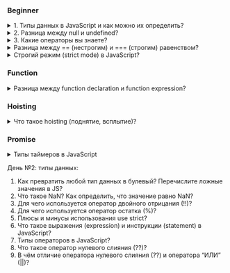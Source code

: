 ### Beginner

<details>
<summary>1. Типы данных в JavaScript и как можно их определить?</summary>

В JavaScript существует 8 типов данных, их можно разделить на примитивные и ссылочные. К примитивным относятся следующие типы: `string` (строка), `number` (число), `biginit`, `boolean`, `symbol` (уникальный идентификатор) `null`, `undefined`, а к ссылочному относится: `object`. А определить тип данных можно с помощью typeOf.

</details>

<details>
<summary>2. Разница между null и undefined?</summary>

`Undefined` - это когда переменная объявлена, но мы ей не присвоенно значение, а `null` - когда мы присвоили значение специально, и как бы говорим, что у нас есть
переменная и она пустая.

</details>

<details>
<summary>3. Какие операторы вы знаете?</summary>

Логические операторы:

1. И (&&)
2. Или (||)
3. ! (Не)

</details>

<details>
<summary>Разница между == (нестрогим) и === (строгим) равенством?</summary>

Нестрогое равенство сравнивает просто значения без приведение типов, а строгая дополнительно сравнивает и значения и типы.

</details>

<details>
<summary>Строгий режим (strict mode) в JavaScript?</summary>

Он появился в ЕС5, и он говорит, что наш код будет работать в строгом режиме в JS. Чтобы его использовать необходимо написать 'use strict' либо в начале скрипта либо внутри функции. Если мы его напишем в начале скрипта, то он будет иметь глобальную область видимости, а если напишем внутри функции, то будет иметь локальную область видимости. Например если мы объявим объект без переменной или продублируем параметры внутри функции

```
"use strict";
x = {p1:10, p2:20};      // This will cause an error
function x2(p1, p1) {};   // This will cause an error
```

</details>

### Function

<details>
<summary>Разница между function declaration и function expression?</summary>

Выделяют два способа объявлении функции:

- `Function Declaration` – функция, которая объявлена через кл.слово function. Например: `function multyple() {...}`

- `Function Expression` – функция, которая объявление через переменную. Например: `let multiply = function () {...}`

Отличия в том, что функция, которая объявлена через кл.слово function, будут доступны, даже если обратиться к нему до того, как они были объявлене. Еще наверное стоит отметить, что если мы объявим function expression через переменную var, то и она будет всплывать

</details>

### Hoisting

<details>
<summary>Что такое hoisting (поднятие, всплытие)?</summary>
...
</details>

### Promise

<details>
<summary>Типы таймеров в JavaScript</summary>
...
</details>



День №2: типы данных:

1. Как превратить любой тип данных в булевый? Перечислите ложные значения в JS?
2. Что такое NaN? Как определить, что значение равно NaN?
3. Для чего используется оператор двойного отрицания (!!)?
4. Для чего используется оператор остатка (%)?
5. Плюсы и минусы использования use strict?
6. Что такое выражения (expression) и инструкции (statement) в JavaScript?
7. Типы операторов в JavaScript?
8. Что такое оператор нулевого слияния (??)?
9. В чём отличие оператора нулевого слияния (??) и оператора “ИЛИ” (||)?